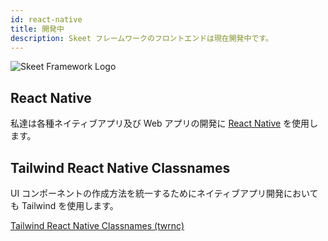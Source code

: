 ```yaml
---
id: react-native
title: 開発中
description: Skeet フレームワークのフロントエンドは現在開発中です。
---
```


![Skeet Framework Logo](https://storage.googleapis.com/skeet-assets/imgs/logo/ogp.png)

## React Native

私達は各種ネイティブアプリ及び Web アプリの開発に [React Native](https://reactnative.dev/) を使用します。

## Tailwind React Native Classnames

UI コンポーネントの作成方法を統一するためにネイティブアプリ開発においても Tailwind を使用します。

[Tailwind React Native Classnames (twrnc)](https://github.com/jaredh159/tailwind-react-native-classnames)
